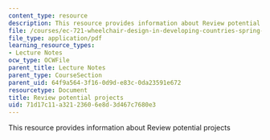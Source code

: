 ```yaml
---
content_type: resource
description: This resource provides information about Review potential projects
file: /courses/ec-721-wheelchair-design-in-developing-countries-spring-2009/71d17c11a32123606e8d3d467c7680e3_MITEC_721S09_lec01_part2.pdf
file_type: application/pdf
learning_resource_types:
- Lecture Notes
ocw_type: OCWFile
parent_title: Lecture Notes
parent_type: CourseSection
parent_uid: 64f9a564-3f16-0d9d-e83c-0da23591e672
resourcetype: Document
title: Review potential projects
uid: 71d17c11-a321-2360-6e8d-3d467c7680e3
---
```

This resource provides information about Review potential projects

